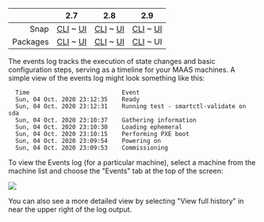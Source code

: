<!-- deb-2-7-cli
||2.7|2.8|2.9|
|-----:|:-----:|:-----:|:-----:|
|Snap|[CLI](/t/deploy-machines/3388) ~ [UI](/t/deploy-machines/3389)|[CLI](/t/deploy-machines/3390) ~ [UI](/t/deploy-machines/3391)|[CLI](/t/deploy-machines/3393) ~ [UI](/t/deploy-machines/3392)|
|Packages|CLI ~ [UI](/t/deploy-machines/3383)|[CLI](/t/deploy-machines/3384) ~ [UI](/t/deploy-machines/3385)|[CLI](/t/deploy-machines/3386) ~ [UI](/t/deploy-machines/3387)|
 deb-2-7-cli -->

<!-- deb-2-7-ui
||2.7|2.8|2.9|
|-----:|:-----:|:-----:|:-----:|
|Snap|[CLI](/t/deploy-machines/3388) ~ [UI](/t/deploy-machines/3389)|[CLI](/t/deploy-machines/3390) ~ [UI](/t/deploy-machines/3391)|[CLI](/t/deploy-machines/3393) ~ [UI](/t/deploy-machines/3392)|
|Packages|[CLI](/t/deploy-machines/3382) ~ UI|[CLI](/t/deploy-machines/3384) ~ [UI](/t/deploy-machines/3385)|[CLI](/t/deploy-machines/3386) ~ [UI](/t/deploy-machines/3387)|
 deb-2-7-ui -->

<!-- deb-2-8-cli
||2.7|2.8|2.9|
|-----:|:-----:|:-----:|:-----:|
|Snap|[CLI](/t/deploy-machines/3388) ~ [UI](/t/deploy-machines/3389)|[CLI](/t/deploy-machines/3390) ~ [UI](/t/deploy-machines/3391)|[CLI](/t/deploy-machines/3393) ~ [UI](/t/deploy-machines/3392)|
|Packages|[CLI](/t/deploy-machines/3382) ~ [UI](/t/deploy-machines/3383)|CLI ~ [UI](/t/deploy-machines/3385)|[CLI](/t/deploy-machines/3386) ~ [UI](/t/deploy-machines/3387)|
 deb-2-8-cli -->

<!-- deb-2-8-ui
||2.7|2.8|2.9|
|-----:|:-----:|:-----:|:-----:|
|Snap|[CLI](/t/deploy-machines/3388) ~ [UI](/t/deploy-machines/3389)|[CLI](/t/deploy-machines/3390) ~ [UI](/t/deploy-machines/3391)|[CLI](/t/deploy-machines/3393) ~ [UI](/t/deploy-machines/3392)|
|Packages|[CLI](/t/deploy-machines/3382) ~ [UI](/t/deploy-machines/3383)|[CLI](/t/deploy-machines/3384) ~ UI|[CLI](/t/deploy-machines/3386) ~ [UI](/t/deploy-machines/3387)|
 deb-2-8-ui -->

<!-- deb-2-9-cli
||2.7|2.8|2.9|
|-----:|:-----:|:-----:|:-----:|
|Snap|[CLI](/t/deploy-machines/3388) ~ [UI](/t/deploy-machines/3389)|[CLI](/t/deploy-machines/3390) ~ [UI](/t/deploy-machines/3391)|[CLI](/t/deploy-machines/3393) ~ [UI](/t/deploy-machines/3392)|
|Packages|[CLI](/t/deploy-machines/3382) ~ [UI](/t/deploy-machines/3383)|[CLI](/t/deploy-machines/3384) ~ [UI](/t/deploy-machines/3385)|CLI ~ [UI](/t/deploy-machines/3387)|
 deb-2-9-cli -->

||2.7|2.8|2.9|
|-----:|:-----:|:-----:|:-----:|
|Snap|[CLI](/t/deploy-machines/3388) ~ [UI](/t/deploy-machines/3389)|[CLI](/t/deploy-machines/3390) ~ [UI](/t/deploy-machines/3391)|[CLI](/t/deploy-machines/3393) ~ [UI](/t/deploy-machines/3392)|
|Packages|[CLI](/t/deploy-machines/3382) ~ [UI](/t/deploy-machines/3383)|[CLI](/t/deploy-machines/3384) ~ [UI](/t/deploy-machines/3385)|[CLI](/t/deploy-machines/3386) ~ UI|

<!-- snap-2-7-cli
||2.7|2.8|2.9|
|-----:|:-----:|:-----:|:-----:|
|Snap|CLI ~ [UI](/t/deploy-machines/3389)|[CLI](/t/deploy-machines/3390) ~ [UI](/t/deploy-machines/3391)|[CLI](/t/deploy-machines/3393) ~ [UI](/t/deploy-machines/3392)|
|Packages|[CLI](/t/deploy-machines/3382) ~ [UI](/t/deploy-machines/3383)|[CLI](/t/deploy-machines/3384) ~ [UI](/t/deploy-machines/3385)|[CLI](/t/deploy-machines/3386) ~ [UI](/t/deploy-machines/3387)|
 snap-2-7-cli -->

<!-- snap-2-7-ui
||2.7|2.8|2.9|
|-----:|:-----:|:-----:|:-----:|
|Snap|[CLI](/t/deploy-machines/3388) ~ UI|[CLI](/t/deploy-machines/3390) ~ [UI](/t/deploy-machines/3391)|[CLI](/t/deploy-machines/3393) ~ [UI](/t/deploy-machines/3392)|
|Packages|[CLI](/t/deploy-machines/3382) ~ [UI](/t/deploy-machines/3383)|[CLI](/t/deploy-machines/3384) ~ [UI](/t/deploy-machines/3385)|[CLI](/t/deploy-machines/3386) ~ [UI](/t/deploy-machines/3387)|
 snap-2-7-ui -->

<!-- snap-2-8-cli
||2.7|2.8|2.9|
|-----:|:-----:|:-----:|:-----:|
|Snap|[CLI](/t/deploy-machines/3388) ~ [UI](/t/deploy-machines/3389)|CLI ~ [UI](/t/deploy-machines/3391)|[CLI](/t/deploy-machines/3393) ~ [UI](/t/deploy-machines/3392)|
|Packages|[CLI](/t/deploy-machines/3382) ~ [UI](/t/deploy-machines/3383)|[CLI](/t/deploy-machines/3384) ~ [UI](/t/deploy-machines/3385)|[CLI](/t/deploy-machines/3386) ~ [UI](/t/deploy-machines/3387)|
 snap-2-8-cli -->

<!-- snap-2-8-ui
||2.7|2.8|2.9|
|-----:|:-----:|:-----:|:-----:|
|Snap|[CLI](/t/deploy-machines/3388) ~ [UI](/t/deploy-machines/3389)|[CLI](/t/deploy-machines/3390) ~ UI|[CLI](/t/deploy-machines/3393) ~ [UI](/t/deploy-machines/3392)|
|Packages|[CLI](/t/deploy-machines/3382) ~ [UI](/t/deploy-machines/3383)|[CLI](/t/deploy-machines/3384) ~ [UI](/t/deploy-machines/3385)|[CLI](/t/deploy-machines/3386) ~ [UI](/t/deploy-machines/3387)|
 snap-2-8-ui -->

<!-- snap-2-9-cli
||2.7|2.8|2.9|
|-----:|:-----:|:-----:|:-----:|
|Snap|[CLI](/t/deploy-machines/3388) ~ [UI](/t/deploy-machines/3389)|[CLI](/t/deploy-machines/3390) ~ [UI](/t/deploy-machines/3391)|CLI ~ [UI](/t/deploy-machines/3392)|
|Packages|[CLI](/t/deploy-machines/3382) ~ [UI](/t/deploy-machines/3383)|[CLI](/t/deploy-machines/3384) ~ [UI](/t/deploy-machines/3385)|[CLI](/t/deploy-machines/3386) ~ [UI](/t/deploy-machines/3387)|
 snap-2-9-cli -->

<!-- snap-2-9-ui
||2.7|2.8|2.9|
|-----:|:-----:|:-----:|:-----:|
|Snap|[CLI](/t/deploy-machines/3388) ~ [UI](/t/deploy-machines/3389)|[CLI](/t/deploy-machines/3390) ~ [UI](/t/deploy-machines/3391)|[CLI](/t/deploy-machines/3393) ~ UI|
|Packages|[CLI](/t/deploy-machines/3382) ~ [UI](/t/deploy-machines/3383)|[CLI](/t/deploy-machines/3384) ~ [UI](/t/deploy-machines/3385)|[CLI](/t/deploy-machines/3386) ~ [UI](/t/deploy-machines/3387)|
 snap-2-9-ui -->

The events log tracks the execution of state changes and basic configuration steps, serving as a timeline for your MAAS machines.  A simple view of the events log might look something like this:

```
  Time 	                        Event
  Sun, 04 Oct. 2020 23:12:35 	Ready
  Sun, 04 Oct. 2020 23:12:31 	Running test - smartctl-validate on sda
  Sun, 04 Oct. 2020 23:10:37 	Gathering information
  Sun, 04 Oct. 2020 23:10:30 	Loading ephemeral
  Sun, 04 Oct. 2020 23:10:15 	Performing PXE boot
  Sun, 04 Oct. 2020 23:09:54 	Powering on
  Sun, 04 Oct. 2020 23:09:53 	Commissioning
```

To view the Events log (for a particular machine), select a machine from the machine list and choose the "Events" tab at the top of the screen:

<a href="https://discourse.maas.io/uploads/default/original/1X/45ad4b968f85ef38e875e6df03d9f832fc7d4743.png" target = "_blank"><img  src="https://discourse.maas.io/uploads/default/original/1X/45ad4b968f85ef38e875e6df03d9f832fc7d4743.png"></a>

You can also see a more detailed view by selecting "View full history" in near the upper right of the log output.

<!-- snap-2-7-cli snap-2-8-cli snap-2-9-cli deb-2-7-cli deb-2-8-cli deb-2-9-cli
To view the raw Events log, enter the following command:

```
maas $PROFILE events query
```

You can tabulate the results, sorted by machine, with the following command:

```
maas admin events query | jq -r '(["HOSTNAME","TIMESTAMP","TYPE","DESCRIPTION"] | (., map(length*"-"))),
(.events[] | [.hostname, .created, .type, .description // "-"]) | @tsv' | column -t -s $'\t'
snap-2-7-cli snap-2-8-cli snap-2-9-cli deb-2-7-cli deb-2-8-cli deb-2-9-cli -->